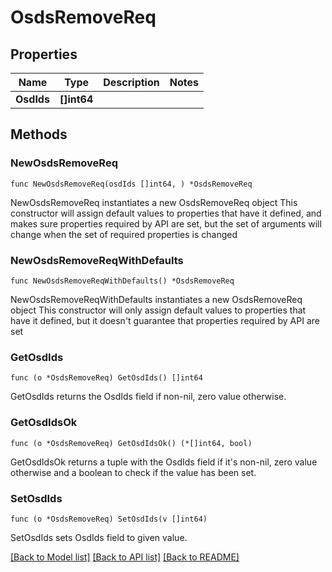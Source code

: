 # OsdsRemoveReq

## Properties

Name | Type | Description | Notes
------------ | ------------- | ------------- | -------------
**OsdIds** | **[]int64** |  | 

## Methods

### NewOsdsRemoveReq

`func NewOsdsRemoveReq(osdIds []int64, ) *OsdsRemoveReq`

NewOsdsRemoveReq instantiates a new OsdsRemoveReq object
This constructor will assign default values to properties that have it defined,
and makes sure properties required by API are set, but the set of arguments
will change when the set of required properties is changed

### NewOsdsRemoveReqWithDefaults

`func NewOsdsRemoveReqWithDefaults() *OsdsRemoveReq`

NewOsdsRemoveReqWithDefaults instantiates a new OsdsRemoveReq object
This constructor will only assign default values to properties that have it defined,
but it doesn't guarantee that properties required by API are set

### GetOsdIds

`func (o *OsdsRemoveReq) GetOsdIds() []int64`

GetOsdIds returns the OsdIds field if non-nil, zero value otherwise.

### GetOsdIdsOk

`func (o *OsdsRemoveReq) GetOsdIdsOk() (*[]int64, bool)`

GetOsdIdsOk returns a tuple with the OsdIds field if it's non-nil, zero value otherwise
and a boolean to check if the value has been set.

### SetOsdIds

`func (o *OsdsRemoveReq) SetOsdIds(v []int64)`

SetOsdIds sets OsdIds field to given value.



[[Back to Model list]](../README.md#documentation-for-models) [[Back to API list]](../README.md#documentation-for-api-endpoints) [[Back to README]](../README.md)


